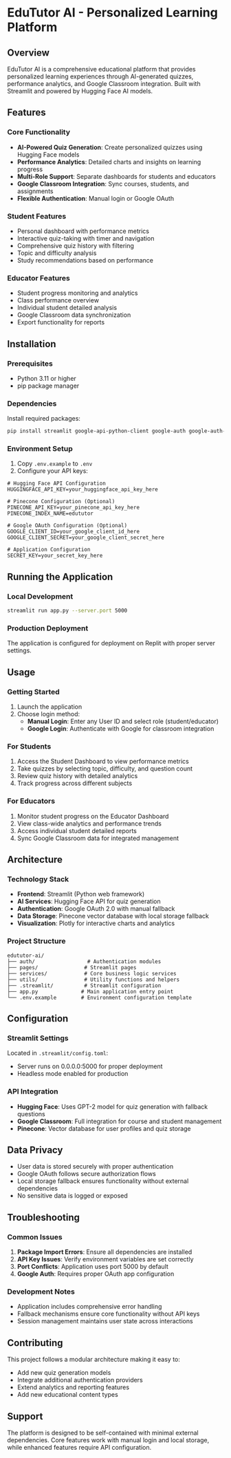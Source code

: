 # EduTutor AI - Personalized Learning Platform

## Overview

EduTutor AI is a comprehensive educational platform that provides personalized learning experiences through AI-generated quizzes, performance analytics, and Google Classroom integration. Built with Streamlit and powered by Hugging Face AI models.

## Features

### Core Functionality
- **AI-Powered Quiz Generation**: Create personalized quizzes using Hugging Face models
- **Performance Analytics**: Detailed charts and insights on learning progress
- **Multi-Role Support**: Separate dashboards for students and educators
- **Google Classroom Integration**: Sync courses, students, and assignments
- **Flexible Authentication**: Manual login or Google OAuth

### Student Features
- Personal dashboard with performance metrics
- Interactive quiz-taking with timer and navigation
- Comprehensive quiz history with filtering
- Topic and difficulty analysis
- Study recommendations based on performance

### Educator Features
- Student progress monitoring and analytics
- Class performance overview
- Individual student detailed analysis
- Google Classroom data synchronization
- Export functionality for reports

## Installation

### Prerequisites
- Python 3.11 or higher
- pip package manager

### Dependencies
Install required packages:

```bash
pip install streamlit google-api-python-client google-auth google-auth-oauthlib pandas plotly python-dotenv requests
```

### Environment Setup

1. Copy `.env.example` to `.env`
2. Configure your API keys:

```env
# Hugging Face API Configuration
HUGGINGFACE_API_KEY=your_huggingface_api_key_here

# Pinecone Configuration (Optional)
PINECONE_API_KEY=your_pinecone_api_key_here
PINECONE_INDEX_NAME=edututor

# Google OAuth Configuration (Optional)
GOOGLE_CLIENT_ID=your_google_client_id_here
GOOGLE_CLIENT_SECRET=your_google_client_secret_here

# Application Configuration
SECRET_KEY=your_secret_key_here
```

## Running the Application

### Local Development
```bash
streamlit run app.py --server.port 5000
```

### Production Deployment
The application is configured for deployment on Replit with proper server settings.

## Usage

### Getting Started
1. Launch the application
2. Choose login method:
   - **Manual Login**: Enter any User ID and select role (student/educator)
   - **Google Login**: Authenticate with Google for classroom integration

### For Students
1. Access the Student Dashboard to view performance metrics
2. Take quizzes by selecting topic, difficulty, and question count
3. Review quiz history with detailed analytics
4. Track progress across different subjects

### For Educators
1. Monitor student progress on the Educator Dashboard
2. View class-wide analytics and performance trends
3. Access individual student detailed reports
4. Sync Google Classroom data for integrated management

## Architecture

### Technology Stack
- **Frontend**: Streamlit (Python web framework)
- **AI Services**: Hugging Face API for quiz generation
- **Authentication**: Google OAuth 2.0 with manual fallback
- **Data Storage**: Pinecone vector database with local storage fallback
- **Visualization**: Plotly for interactive charts and analytics

### Project Structure
```
edututor-ai/
├── auth/                 # Authentication modules
├── pages/               # Streamlit pages
├── services/            # Core business logic services
├── utils/               # Utility functions and helpers
├── .streamlit/          # Streamlit configuration
├── app.py              # Main application entry point
└── .env.example        # Environment configuration template
```

## Configuration

### Streamlit Settings
Located in `.streamlit/config.toml`:
- Server runs on 0.0.0.0:5000 for proper deployment
- Headless mode enabled for production

### API Integration
- **Hugging Face**: Uses GPT-2 model for quiz generation with fallback questions
- **Google Classroom**: Full integration for course and student management
- **Pinecone**: Vector database for user profiles and quiz storage

## Data Privacy

- User data is stored securely with proper authentication
- Google OAuth follows secure authorization flows
- Local storage fallback ensures functionality without external dependencies
- No sensitive data is logged or exposed

## Troubleshooting

### Common Issues
1. **Package Import Errors**: Ensure all dependencies are installed
2. **API Key Issues**: Verify environment variables are set correctly
3. **Port Conflicts**: Application uses port 5000 by default
4. **Google Auth**: Requires proper OAuth app configuration

### Development Notes
- Application includes comprehensive error handling
- Fallback mechanisms ensure core functionality without API keys
- Session management maintains user state across interactions

## Contributing

This project follows a modular architecture making it easy to:
- Add new quiz generation models
- Integrate additional authentication providers
- Extend analytics and reporting features
- Add new educational content types

## Support

The platform is designed to be self-contained with minimal external dependencies. Core features work with manual login and local storage, while enhanced features require API configuration.